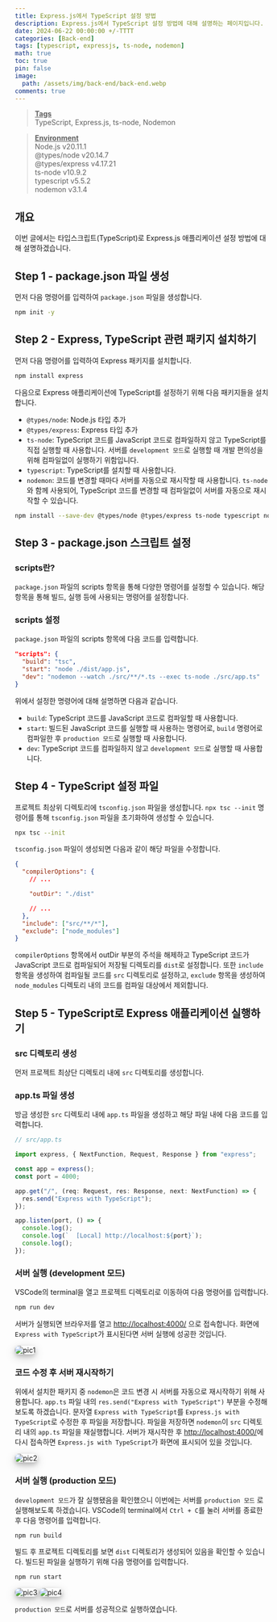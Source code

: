 ```yaml
---
title: Express.js에서 TypeScript 설정 방법
description: Express.js에서 TypeScript 설정 방법에 대해 설명하는 페이지입니다.
date: 2024-06-22 00:00:00 +/-TTTT
categories: [Back-end]
tags: [typescript, expressjs, ts-node, nodemon]
math: true
toc: true
pin: false
image:
  path: /assets/img/back-end/back-end.webp
comments: true
---
```


<blockquote class="prompt-info"><p><strong><u>Tags</u></strong> <br />
TypeScript, Express.js, ts-node, Nodemon</p></blockquote>

<blockquote class="prompt-info"><p><strong><u>Environment</u></strong> <br />
Node.js v20.11.1 <br />
@types/node v20.14.7 <br />
@types/express v4.17.21 <br />
ts-node v10.9.2 <br />
typescript v5.5.2 <br />
nodemon v3.1.4 </p></blockquote>

## 개요

이번 글에서는 타입스크립트(TypeScript)로 Express.js 애플리케이션 설정 방법에 대해 설명하겠습니다.

## Step 1 - package.json 파일 생성

먼저 다음 명령어를 입력하여 `package.json` 파일을 생성합니다.

```bash
npm init -y
```

## Step 2 - Express, TypeScript 관련 패키지 설치하기

먼저 다음 명령어를 입력하여 Express 패키지를 설치합니다.

```bash
npm install express
```

다음으로 Express 애플리케이션에 TypeScript를 설정하기 위해 다음 패키지들을 설치합니다.

- `@types/node`: Node.js 타입 추가
- `@types/express`: Express 타입 추가
- `ts-node`: TypeScript 코드를 JavaScript 코드로 컴파일하지 않고 TypeScript를 직접 실행할 때 사용합니다. 서버를 `development 모드`로 실행할 때 개발 편의성을 위해 컴파일없이 실행하기 위함입니다.
- `typescript`: TypeScript를 설치할 때 사용합니다.
- `nodemon`: 코드를 변경할 때마다 서버를 자동으로 재시작할 때 사용합니다. `ts-node`와 함께 사용되어, TypeScript 코드를 변경할 때 컴파일없이 서버를 자동으로 재시작할 수 있습니다.

```bash
npm install --save-dev @types/node @types/express ts-node typescript nodemon
```

## Step 3 - package.json 스크립트 설정

### scripts란?

`package.json` 파일의 scripts 항목을 통해 다양한 명령어를 설정할 수 있습니다. 해당 항목을 통해 빌드, 실행 등에 사용되는 명령어를 설정합니다.

### scripts 설정

`package.json` 파일의 scripts 항목에 다음 코드를 입력합니다.

```json
"scripts": {
  "build": "tsc",
  "start": "node ./dist/app.js",
  "dev": "nodemon --watch ./src/**/*.ts --exec ts-node ./src/app.ts"
}
```

위에서 설정한 명령어에 대해 설명하면 다음과 같습니다.

- `build`: TypeScript 코드를 JavaScript 코드로 컴파일할 때 사용합니다.
- `start`: 빌드된 JavaScript 코드를 실행할 때 사용하는 명령어로, `build` 명령어로 컴파일한 후 `production 모드`로 실행할 때 사용합니다.
- `dev`: TypeScript 코드를 컴파일하지 않고 `development 모드`로 실행할 때 사용합니다.

## Step 4 - TypeScript 설정 파일

프로젝트 최상위 디렉토리에 `tsconfig.json` 파일을 생성합니다. `npx tsc --init` 명령어를 통해 `tsconfig.json` 파일을 초기화하여 생성할 수 있습니다.

```bash
npx tsc --init
```

`tsconfig.json` 파일이 생성되면 다음과 같이 해당 파일을 수정합니다.

```json
{
  "compilerOptions": {
    // ...

    "outDir": "./dist"

    // ...
  },
  "include": ["src/**/*"],
  "exclude": ["node_modules"]
}
```

`compilerOptions` 항목에서 outDir 부분의 주석을 해제하고 TypeScript 코드가 JavaScript 코드로 컴파일되어 저장될 디렉토리를 `dist`로 설정합니다. 또한 `include` 항목을 생성하여 컴파일될 코드를 `src` 디렉토리로 설정하고, `exclude` 항목을 생성하여 `node_modules` 디렉토리 내의 코드를 컴파일 대상에서 제외합니다.

## Step 5 - TypeScript로 Express 애플리케이션 실행하기

### src 디렉토리 생성

먼저 프로젝트 최상단 디렉토리 내에 `src` 디렉토리를 생성합니다.

### app.ts 파일 생성

방금 생성한 `src` 디렉토리 내에 `app.ts` 파일을 생성하고 해당 파일 내에 다음 코드를 입력합니다.

```ts
// src/app.ts

import express, { NextFunction, Request, Response } from "express";

const app = express();
const port = 4000;

app.get("/", (req: Request, res: Response, next: NextFunction) => {
  res.send("Express with TypeScript");
});

app.listen(port, () => {
  console.log();
  console.log(`  [Local] http://localhost:${port}`);
  console.log();
});
```

### 서버 실행 (development 모드)

VSCode의 terminal을 열고 프로젝트 디렉토리로 이동하여 다음 명령어를 입력합니다.

```bash
npm run dev
```

서버가 실행되면 브라우저를 열고 <a href="http://localhost:4000" target="_blank">http://localhost:4000/</a> 으로 접속합니다. 화면에 `Express with TypeScript`가 표시된다면 서버 실행에 성공한 것입니다.

<img src="/assets/img/back-end/expressjs-typescript/pic1.webp" alt="pic1" style="box-shadow: 0 4px 8px 0 rgba(0, 0, 0, 0.2), 0 6px 20px 0 rgba(0, 0, 0, 0.19); border-radius: 0.5rem" />

### 코드 수정 후 서버 재시작하기

위에서 설치한 패키지 중 `nodemon`은 코드 변경 시 서버를 자동으로 재시작하기 위해 사용합니다. `app.ts` 파일 내의 `res.send("Express with TypeScript")` 부분을 수정해보도록 하겠습니다. 문자열 `Express with TypeScript`를 `Express.js with TypeScript`로 수정한 후 파일을 저장합니다. 파일을 저장하면 `nodemon`이 `src` 디렉토리 내의 `app.ts` 파일을 재실행합니다. 서버가 재시작한 후 <a href="http://localhost:4000/" target="_blank">http://localhost:4000/</a>에 다시 접속하면 `Express.js with TypeScript`가 화면에 표시되어 있을 것입니다.

<img src="/assets/img/back-end/expressjs-typescript/pic2.webp" alt="pic2" style="box-shadow: 0 4px 8px 0 rgba(0, 0, 0, 0.2), 0 6px 20px 0 rgba(0, 0, 0, 0.19); border-radius: 0.5rem"/>

### 서버 실행 (production 모드)

`development 모드`가 잘 실행됐음을 확인했으니 이번에는 서버를 `production 모드` 로 실행해보도록 하겠습니다.
VSCode의 terminal에서 `Ctrl + C`를 눌러 서버를 종료한 후 다음 명령어를 입력합니다.

```bash
npm run build
```

빌드 후 프로젝트 디렉토리를 보면 `dist` 디렉토리가 생성되어 있음을 확인할 수 있습니다. 빌드된 파일을 실행하기 위해 다음 명령어를 입력합니다.

```bash
npm run start
```

<img src="/assets/img/back-end/expressjs-typescript/pic3.webp" alt="pic3" style="box-shadow: 0 4px 8px 0 rgba(0, 0, 0, 0.2), 0 6px 20px 0 rgba(0, 0, 0, 0.19); border-radius: 0.5rem"/>

<img src="/assets/img/back-end/expressjs-typescript/pic4.webp" alt="pic4" style="box-shadow: 0 4px 8px 0 rgba(0, 0, 0, 0.2), 0 6px 20px 0 rgba(0, 0, 0, 0.19); border-radius: 0.5rem"/>

`production 모드`로 서버를 성공적으로 실행하였습니다.
